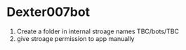 # Dexter007bot
1. Create a folder in internal stroage names TBC/bots/TBC
2. give stroage permission to app manually
